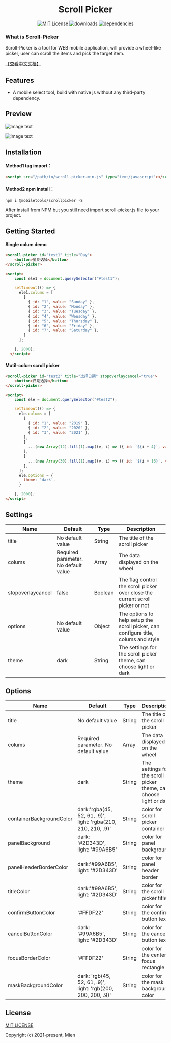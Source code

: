 <h1 align="center" >Scroll Picker</h1>
<p align="center">
  <a href="https://github.com/onlyhom/mobileSelect.js/blob/master/LICENSE" title="LICENSE">
    <img src="https://img.shields.io/npm/l/express.svg" alt="MIT License">
  </a>
  <a href="" title="downloads">
    <img src="https://img.shields.io/badge/downloads-0-green.svg" alt="downloads">
  </a>
  <a href="" title="dependencies">
    <img src="https://img.shields.io/badge/dependencies-none-orange.svg" alt="dependencies">
  </a>
</p>

### What is Scroll-Picker

Scroll-Picker is a tool for WEB mobile application, will provide a wheel-like picker, user can scroll the items and pick the target item.


[【查看中文文档】](https://github.com/mienhuang/scrollpicker/blob/master/docs/README-CN.md)

## Features

- A mobile select tool, build with native js without any third-party dependency.

## Preview


![Image text](https://github.com/mienhuang/scrollpicker/blob/main/docs/imgs/date.png?raw=true)

![Image text](https://github.com/mienhuang/scrollpicker/blob/main/docs/imgs/day.png?raw=true)

## Installation

#### Method1 tag import：

```html
<script src="/path/to/scroll-picker.min.js" type="text/javascript"></script>
```

#### Method2 npm install：

```
npm i @mobiletools/scrollpicker -S
```

After install from NPM but you still need import scroll-picker.js file to your project.


## Getting Started

#### Single colum demo

```html
<scroll-picker id="test1" title="Day">
    <button>星期选择</button>
</scroll-picker>

<script>
    const ele1 = document.querySelector("#test1");

    setTimeout(() => {
      ele1.colums = [
        [
          { id: "1", value: "Sunday" },
          { id: "2", value: "Monday" },
          { id: "3", value: "Tuesday" },
          { id: "4", value: "Wensday" },
          { id: "5", value: "Thursday" },
          { id: "6", value: "Friday" },
          { id: "7", value: "Saturday" },
        ]
      ];

    }, 2000);
  </script>
```

#### Mutil-colum scroll picker

```html
<scroll-picker id="test2" title="选择日期" stopoverlaycancel="true">
    <button>日期选择</button>
</scroll-picker>

<script>
    const ele = document.querySelector("#test2");

    setTimeout(() => {
      ele.colums = [
        [
          { id: "1", value: "2019" },
          { id: "2", value: "2020" },
          { id: "3", value: "2021" },
        ],
        [
          ...(new Array(12).fill(1).map((v, i) => ({ id: `${i + 4}`, value: i + 1 })))
        ],
        [
          ...(new Array(30).fill(1).map((v, i) => ({ id: `${i + 16}`, value: i + 1 })))
        ],
      ];
      ele.options = {
        theme: 'dark',
      }

    }, 2000);
</script>
```

## Settings

| Name             | Default                                     | Type     | Description                                                                                                                                                                                                                                                     |
| ------------------ | ------------------------------------------- | -------- | --------------------------------------------------------------------------------------------------------------------------------------------------------------------------------------------------------------------------------------------------------------- |
| title            |  No default value       | String   | The title of the scroll picker                                                                                                                                                                                                                         |
| colums             | Required parameter. No default value        | Array    | The data displayed on the wheel                                                                                                                                                                                                                                 |
| stopoverlaycancel           | false                 | Boolean | The flag control the scroll picker over close the current scroll picker or not                                                                                                                                                                                |
| options      | No default value                 | Object | The options to help setup the scroll picker, can configure title, colums and style                                                                                                                                                                         |
| theme             | dark                  | String | The settings for the scroll picker theme, can choose light or dark                                                                                                                                                           |


## Options

| Name             | Default                                     | Type     | Description                                                                                                                                                                                                                                                     |
| ------------------ | ------------------------------------------- | -------- | --------------------------------------------------------------------------------------------------------------------------------------------------------------------------------------------------------------------------------------------------------------- |
| title            |  No default value       | String   | The title of the scroll picker                                                                                                                                                                                                                         |
| colums             | Required parameter. No default value        | Array    | The data displayed on the wheel                                                                                                                                                                                                                                 |                                                                                                                                                                                                                                                                                                                                                       |
| theme             | dark                  | String | The settings for the scroll picker theme, can choose light or dark                                                                                                                                                           |
| containerBackgroundColor             | dark:'rgba(45, 52, 61, .9)', light: 'rgba(210, 210, 210, .9)'                              | String | color for scroll picker container                                                                                                                                                                                           |
| panelBackground             | dark: '#2D343D', light: '#99A6B5'                               | String | color for panel background                                                                                                                                                                                        |
| panelHeaderBorderColor              | dark:'#99A6B5', light: '#2D343D'                                       | String   | color for panel header border                                                                                                                                                                                                                                                |
| titleColor           | dark:'#99A6B5', light: '#2D343D'                                   | String    | color for the scroll picker title                                                                                                                                                                                                                                         |
| confirmButtonColor          | '#FFDF22'                                      | String   | color for the confirm button text                                                                                                                                                     |
| cancelButtonColor      | dark: '#99A6B5', light: '#2D343D'                                   | String   | color for the cancel button text                                                                                                                                                                                                                           |
| focusBorderColor      | '#FFDF22'                                    | String   | color for the center focus rectangle                                                                                                                                                                                                                              |
| maskBackgroundColor     | dark: 'rgb(45, 52, 61, .9)', light: 'rgb(200, 200, 200, .9)'                                 | String   | color for the mask background color                                                                                                                                                                                                                            |



## License

[MIT LICENSE](https://github.com/mienhuang/scrollpicker/blob/main/LICENSE)

Copyright (c) 2021-present, Mien
